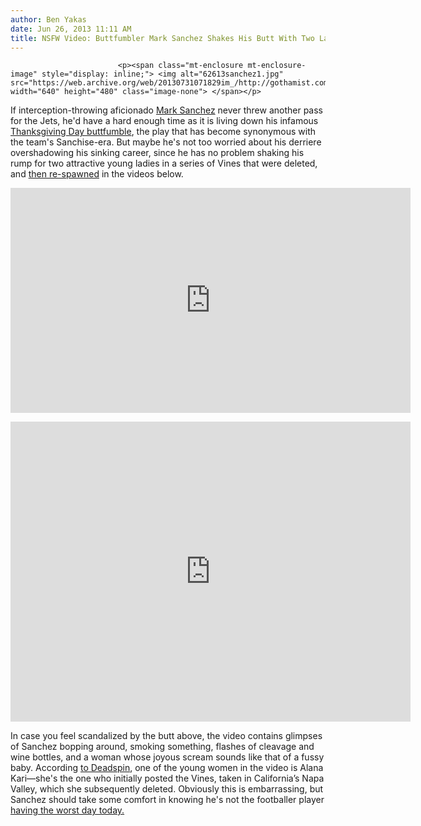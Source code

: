 ```yaml
---
author: Ben Yakas
date: Jun 26, 2013 11:11 AM
title: NSFW Video: Buttfumbler Mark Sanchez Shakes His Butt With Two Ladies
---
```



                            
                            
                            
                            <p><span class="mt-enclosure mt-enclosure-image" style="display: inline;"> <img alt="62613sanchez1.jpg" src="https://web.archive.org/web/20130731071829im_/http://gothamist.com/attachments/byakas/62613sanchez1.jpg" width="640" height="480" class="image-none"> </span></p>

<p>If interception-throwing aficionado <a href="https://web.archive.org/web/20130731071829/http://gothamist.com/tags/marksanchez">Mark Sanchez</a> never threw another pass for the Jets, he&apos;d have a hard enough time as it is living down his infamous <a href="https://web.archive.org/web/20130731071829/http://gothamist.com/2012/11/23/thanksgiving_day_massacre_jets_on_b.php">Thanksgiving Day buttfumble</a>, the play that has become synonymous with the team&apos;s Sanchise-era. But maybe he&apos;s not too worried about his derriere overshadowing his sinking career, since he has no problem shaking his rump for two attractive young ladies in a series of Vines that were deleted, and <a href="https://web.archive.org/web/20130731071829/http://www.terezowens.com/mark-sanchez-dances-naked-with-two-girls/">then re-spawned</a> in the videos below. </p>

<p><iframe width="640" height="360" src="https://web.archive.org/web/20130731071829if_/http://www.youtube.com/embed/glgGfnbwNvU" frameborder="0" allowfullscreen></iframe></p>

<p><iframe width="640" height="480" src="https://web.archive.org/web/20130731071829if_/http://www.youtube.com/embed/iiKZuCBW8iE" frameborder="0" allowfullscreen></iframe></p>

<p>In case you feel scandalized by the butt above, the video contains glimpses of Sanchez bopping around, smoking something, flashes of cleavage and wine bottles, and a woman whose joyous scream sounds like that of a fussy baby. According <a href="https://web.archive.org/web/20130731071829/http://deadspin.com/mark-sanchez-looks-like-he-had-a-grand-old-time-last-ni-573703698">to Deadspin</a>, one of the young women in the video is Alana Kari&#x2014;she&apos;s the one who initially posted the Vines, taken in California&#x2019;s Napa Valley, which she subsequently deleted. Obviously this is embarrassing, but Sanchez should take some comfort in knowing he&apos;s not the footballer player <a href="https://web.archive.org/web/20130731071829/https://twitter.com/Patriots/status/349894951775125504">having the worst day today.</a></p>
                            
                            
                            